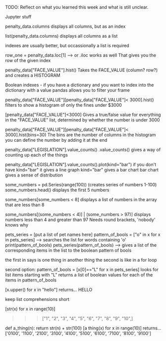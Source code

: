 TODO: Reflect on what you learned this week and what is still unclear.


Jupyter stuff

penalty_data.columns
displays all columns, but as an index

list(penalty_data.columns)
displays all columns as a list

indexes are usually better, but occassionally a list is required

row_one = penalty_data.loc[1] --> or .iloc works as well
That gives you the row of the given index

penalty_data["FACE_VALUE"].hist()
Takes the FACE_VALUE (column? row?) and creates a HISTOGRAM

Boolean indexes - if you have a dictionary and you want to index into the dictionary with a value
pandas allows you to filter your frame

penalty_data["FACE_VALUE"][penalty_data["FACE_VALUE"]< 3000].hist()
filters to show a histogram of only the fines under $3000 

[penalty_data["FACE_VALUE"]<3000]
Gives a true/false value for everything in the "FACE_VALUE" list, determined by whether the number is under 3000

penalty_data["FACE_VALUE"][penalty_data["FACE_VALUE"]< 3000].hist(bins=30)
The bins are the number of columns in the histogram
you can define the number by adding it at the end

penalty_data["LEGISLATION"].value_counts()
.value_counts() gives a way of counting up each of the things

penalty_data["LEGISLATION"].value_counts().plot(kind="bar")
if you don't have kind="bar" it gives a line graph
kind="bar" gives a bar chart
bar chart gives a sense of distribution


some_numbers = pd.Series(range(100)) (creates series of numbers 1-100)
some_numbers.head() displays the first 5 numbers

some_numbers[some_numbers < 8]
displays a list of numbers in the array that are less than 8

some_numbers[(some_numbers < 4)] | (some_numbers > 97)]
displays numbers less than 4 and greater than 97
Needs round brackets, 'nobody' knows why

pets_series = [put a list of pet names here]
pattern_of_bools = ["o" in x for x in pets_series] --> searches the list for words containing 'o'
print(pattern_of_bools)
pets_series(pattern_of_bools) --> gives a list of the corresponding items in the list to the boolean pattern of bools

the first in says is one thing in another thing
the second is like in a for loop

second option:
pattern_of_bools = [x[0]=="L" for x in pets_series]
looks for list items starting with "L"
returns a list of boolean values for each of the items in pattern_of_bools


[x.upper() for x in "hello"]
returns...
HELLO

keep list comprehensions short

[str(x) for x in range(10)]
>>>["1", "2", "3", "4", "5", "6", "7", "8", "9", "10",]

def a_thing(n):
    return str(n) + str(100)
[a thing(x) for x in range(10)]
returns...
['0100',
'1100',
'2100',
'3100',
'4100',
'5100',
'6100',
'7100',
'8100',
'9100']
